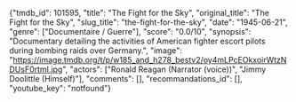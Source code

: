 {"tmdb_id": 101595, "title": "The Fight for the Sky", "original_title": "The Fight for the Sky", "slug_title": "the-fight-for-the-sky", "date": "1945-06-21", "genre": ["Documentaire / Guerre"], "score": "0.0/10", "synopsis": "Documentary detailing the activities of American fighter escort pilots during bombing raids over Germany.", "image": "https://image.tmdb.org/t/p/w185_and_h278_bestv2/oy4mLPcEOkxoirWtzNDUsF0rtmI.jpg", "actors": ["Ronald Reagan (Narrator (voice))", "Jimmy Doolittle (Himself)"], "comments": [], "recommandations_id": [], "youtube_key": "notfound"}